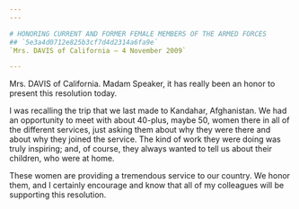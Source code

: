 ```yaml
---
---

# HONORING CURRENT AND FORMER FEMALE MEMBERS OF THE ARMED FORCES
## `5e3a4d0712e825b3cf7d4d2314a6fa9e`
`Mrs. DAVIS of California — 4 November 2009`

---
```



Mrs. DAVIS of California. Madam Speaker, it has really been an honor 
to present this resolution today.

I was recalling the trip that we last made to Kandahar, Afghanistan. 
We had an opportunity to meet with about 40-plus, maybe 50, women there 
in all of the different services, just asking them about why they were 
there and about why they joined the service. The kind of work they were 
doing was truly inspiring; and, of course, they always wanted to tell 
us about their children, who were at home.

These women are providing a tremendous service to our country. We 
honor them, and I certainly encourage and know that all of my 
colleagues will be supporting this resolution.